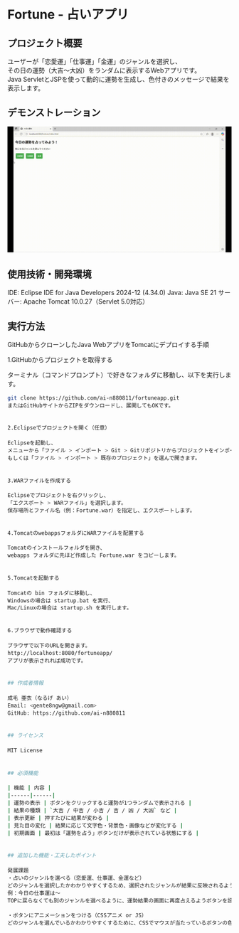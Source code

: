 # Fortune - 占いアプリ

## プロジェクト概要
ユーザーが「恋愛運」「仕事運」「金運」のジャンルを選択し、  
その日の運勢（大吉〜大凶）をランダムに表示するWebアプリです。  
Java ServletとJSPを使って動的に運勢を生成し、色付きのメッセージで結果を表示します。

## デモンストレーション
![占いアプリのデモ](https://github.com/ai-n880811/fortuneapp/raw/main/%E5%8D%A0%E3%81%84%E3%82%A2%E3%83%97%E3%83%AA-%E3%83%87%E3%83%A2%E3%83%B3%E3%82%B9%E3%83%88%E3%83%AC%E3%83%BC%E3%82%B7%E3%83%A7%E3%83%B3.gif)



## 使用技術・開発環境
IDE: Eclipse IDE for Java Developers 2024-12 (4.34.0)
Java: Java SE 21
サーバー: Apache Tomcat 10.0.27（Servlet 5.0対応）


## 実行方法

GitHubからクローンしたJava WebアプリをTomcatにデプロイする手順

1.GitHubからプロジェクトを取得する

ターミナル（コマンドプロンプト）で好きなフォルダに移動し、以下を実行します。
```bash
git clone https://github.com/ai-n880811/fortuneapp.git
またはGitHubサイトからZIPをダウンロードし、展開してもOKです。


2.Eclipseでプロジェクトを開く（任意）

Eclipseを起動し、
メニューから「ファイル > インポート > Git > Gitリポジトリからプロジェクトをインポート」を選択し、クローン済みリポジトリを指定します。
もしくは「ファイル > インポート > 既存のプロジェクト」を選んで開きます。


3.WARファイルを作成する

Eclipseでプロジェクトを右クリックし、
「エクスポート > WARファイル」を選択します。
保存場所とファイル名（例：Fortune.war）を指定し、エクスポートします。


4.TomcatのwebappsフォルダにWARファイルを配置する

Tomcatのインストールフォルダを開き、
webapps フォルダに先ほど作成した Fortune.war をコピーします。


5.Tomcatを起動する

Tomcatの bin フォルダに移動し、
Windowsの場合は startup.bat を実行、
Mac/Linuxの場合は startup.sh を実行します。


6.ブラウザで動作確認する

ブラウザで以下のURLを開きます。
http://localhost:8080/fortuneapp/
アプリが表示されれば成功です。


## 作成者情報

成毛 亜衣（なるげ あい）  
Email: <gente8ngw@gmail.com> 
GitHub: https://github.com/ai-n880811


## ライセンス

MIT License


## 必須機能

| 機能 | 内容 |
|------|------|
| 運勢の表示 | ボタンをクリックすると運勢が1つランダムで表示される |
| 結果の種類 | `大吉 / 中吉 / 小吉 / 吉 / 凶 / 大凶` など |
| 表示更新 | 押すたびに結果が変わる |
| 見た目の変化 | 結果に応じて文字色・背景色・画像などが変化する |
| 初期画面 | 最初は「運勢を占う」ボタンだけが表示されている状態にする |


## 追加した機能・工夫したポイント

発展課題
・占いのジャンルを選べる（恋愛運、仕事運、金運など）
どのジャンルを選択したかわかりやすくするため、選択されたジャンルが結果に反映されるようにしました。
例：今日の仕事運は～
TOPに戻らなくても別のジャンルを選べるように、運勢結果の画面に再度占えるようボタンを設定しました。

・ボタンにアニメーションをつける（CSSアニメ or JS）
どのジャンルを選んでいるかわかりやすくするために、CSSでマウスが当たっているボタンの色が変化するようにしました。
